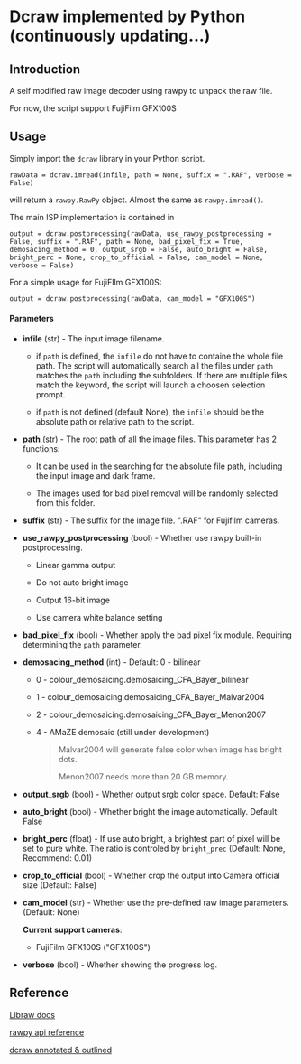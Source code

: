 # Dcraw implemented by Python (continuously updating...)

## Introduction

 A self modified raw image decoder using rawpy to unpack the raw file.

 For now, the script support FujiFilm GFX100S

## Usage

 Simply import the `dcraw` library in your Python script.

 ```
 rawData = dcraw.imread(infile, path = None, suffix = ".RAF", verbose = False)
 ``` 
 will return a `rawpy.RawPy` object. Almost the same as `rawpy.imread()`.

The main ISP implementation is contained in 
 ```
 output = dcraw.postprocessing(rawData, use_rawpy_postprocessing = False, suffix = ".RAF", path = None, bad_pixel_fix = True, demosacing_method = 0, output_srgb = False, auto_bright = False, bright_perc = None, crop_to_official = False, cam_model = None, verbose = False)
 ```
 For a simple usage for FujiFIlm GFX100S:
 ```
 output = dcraw.postprocessing(rawData, cam_model = "GFX100S")
 ```

#### Parameters
- **infile** (str) - The input image filename. 

    - if `path` is defined, the `infile` do not have to containe the whole file path. The script will automatically search all the files under `path` matches the `path` including the subfolders. If there are multiple files match the keyword, the script will launch a choosen selection prompt.

    - if `path` is not defined (default None), the `infile` should be the absolute path or relative path to the script.

- **path** (str) - The root path of all the image files. This parameter has 2 functions:

    - It can be used in the searching for the absolute file path, including the input image and dark frame.

    - The images used for bad pixel removal will be randomly selected from this folder.

- **suffix** (str) - The suffix for the image file. ".RAF" for Fujifilm cameras.

- **use_rawpy_postprocessing** (bool) - Whether use rawpy built-in postprocessing.

    - Linear gamma output

    - Do not auto bright image

    - Output 16-bit image

    - Use camera white balance setting

- **bad_pixel_fix** (bool) - Whether apply the bad pixel fix module. Requiring determining the `path` parameter.

- **demosacing_method** (int) - Default: 0 - bilinear
    - 0 - colour_demosaicing.demosaicing_CFA_Bayer_bilinear
    - 1 - colour_demosaicing.demosaicing_CFA_Bayer_Malvar2004
    - 2 - colour_demosaicing.demosaicing_CFA_Bayer_Menon2007
    - 4 - AMaZE demosaic (still under development)

        > Malvar2004 will generate false color when image has bright dots.
        >
        > Menon2007 needs more than 20 GB memory.

- **output_srgb** (bool) - Whether output srgb color space. Default: False

- **auto_bright** (bool) - Whether bright the image automatically. Default: False

- **bright_perc** (float) - If use auto bright, a brightest part of pixel will be set to pure white. The ratio is controled by `bright_prec` (Default: None, Recommend: 0.01)

- **crop_to_official** (bool) - Whether crop the output into Camera official size (Default: False)

- **cam_model** (str) - Whether use the pre-defined raw image parameters. (Default: None)

    **Current support cameras**:

    - FujiFilm GFX100S ("GFX100S")

- **verbose** (bool) - Whether showing the progress log.

## Reference

[Libraw docs](https://www.libraw.org/docs)

[rawpy api reference](https://letmaik.github.io/rawpy/api/index.html)

[dcraw annotated & outlined](https://ninedegreesbelow.com/files/dcraw-c-code-annotated-code.html)




